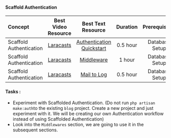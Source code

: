 #### Scaffold Authentication

Concept | Best Video Resource | Best Text Resource | Duration | Prerequisites
:-- | :--: | :--: | :--: | :--:
Scaffold Authentication | [Laracasts](https://laracasts.com/series/laravel-from-scratch-2017/episodes/17) | [Authentication Quickstart](https://laravel.com/docs/5.4/authentication#authentication-quickstart) | 0.5 hour | Database Setup
Scaffold Authentication | [Laracasts](https://laracasts.com/series/laravel-from-scratch-2017/episodes/17) | [Middleware](https://laravel.com/docs/5.4/middleware) | 1 hour | Database Setup
Scaffold Authentication | [Laracasts](https://laracasts.com/series/laravel-from-scratch-2017/episodes/17) |  [Mail to Log](https://laravel.com/docs/5.4/mail#mail-and-local-development) | 0.5 hour | Database Setup

#### Tasks :
- Experiment with Scaffolded Authentication. (Do not run `php artisan make:auth`to the existing `blog` project. Create a new project and just experiment with it. We will be creating our own Authentication workflow instead of using Scaffolded Authentication)
- Look into the `Middlewares` section, we are going to use it in the subsequent sections.
